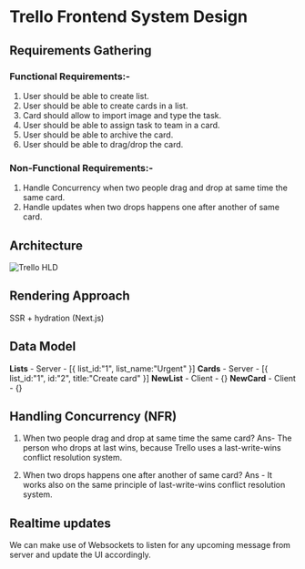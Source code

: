 # Trello Frontend System Design

## Requirements Gathering
### Functional Requirements:-

1. User should be able to create list.
2. User should be able to create cards in a list.
3. Card should allow to import image and type the task.
4. User should be able to assign task to team in a card.
5. User should be able to archive the card.
6. User should be able to drag/drop the card.

### Non-Functional Requirements:-
1. Handle Concurrency when two people drag and drop at same time the same card.
2. Handle updates when two drops happens one after another of same card.

## Architecture
![Trello HLD]('../assets/Trello_HLD.png')

## Rendering Approach
SSR + hydration (Next.js)

## Data Model
**Lists** - Server - [{
   list_id:"1",
   list_name:"Urgent"
}] 
**Cards** -  Server - [{
    list_id:"1",
    id:"2",
    title:"Create card"
}]
**NewList** -  Client - {}
**NewCard** - Client - {}


## Handling Concurrency (NFR)
1.  When two people drag and drop at same time the same card?
Ans- The person who drops at last wins, because
        Trello uses a last-write-wins conflict resolution system.

2.  When two drops happens one after another of same card?
Ans - It works also on the same principle of last-write-wins conflict resolution system.

## Realtime updates
We can make use of Websockets to listen for any upcoming message from server and update the UI accordingly.